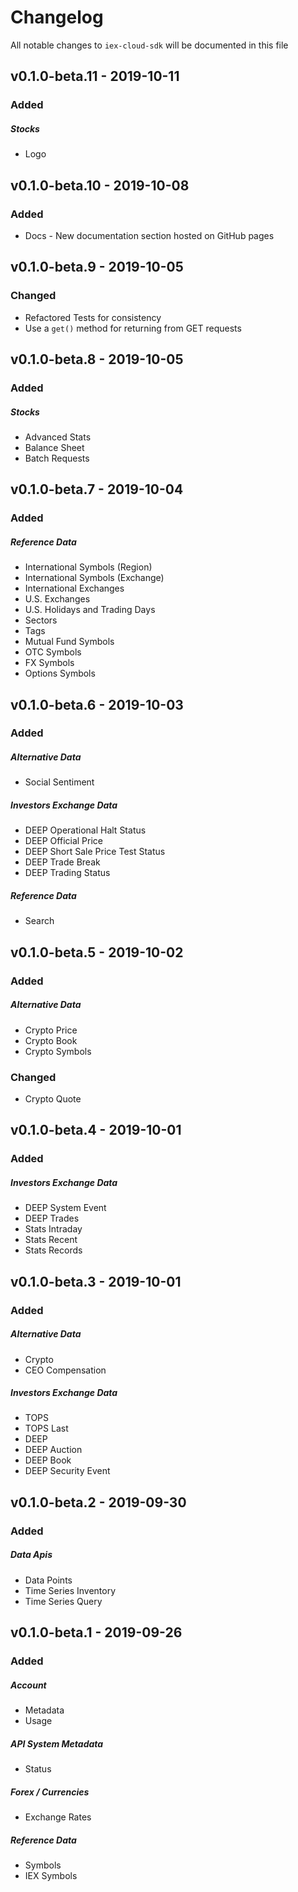 # Changelog

All notable changes to `iex-cloud-sdk` will be documented in this file

## v0.1.0-beta.11 - 2019-10-11

### Added

##### Stocks

- Logo

## v0.1.0-beta.10 - 2019-10-08

### Added

- Docs - New documentation section hosted on GitHub pages

## v0.1.0-beta.9 - 2019-10-05

### Changed

- Refactored Tests for consistency
- Use a `get()` method for returning from GET requests

## v0.1.0-beta.8 - 2019-10-05

### Added

##### Stocks

- Advanced Stats
- Balance Sheet
- Batch Requests

## v0.1.0-beta.7 - 2019-10-04

### Added

##### Reference Data

- International Symbols (Region)
- International Symbols (Exchange)
- International Exchanges
- U.S. Exchanges
- U.S. Holidays and Trading Days
- Sectors
- Tags
- Mutual Fund Symbols
- OTC Symbols
- FX Symbols
- Options Symbols

## v0.1.0-beta.6 - 2019-10-03

### Added

##### Alternative Data

- Social Sentiment

##### Investors Exchange Data

- DEEP Operational Halt Status
- DEEP Official Price
- DEEP Short Sale Price Test Status
- DEEP Trade Break
- DEEP Trading Status

##### Reference Data

- Search

## v0.1.0-beta.5 - 2019-10-02

### Added

##### Alternative Data

- Crypto Price
- Crypto Book
- Crypto Symbols

### Changed

- Crypto Quote

## v0.1.0-beta.4 - 2019-10-01

### Added

##### Investors Exchange Data

- DEEP System Event
- DEEP Trades
- Stats Intraday
- Stats Recent
- Stats Records

## v0.1.0-beta.3 - 2019-10-01

### Added

##### Alternative Data

- Crypto
- CEO Compensation

##### Investors Exchange Data

- TOPS
- TOPS Last
- DEEP
- DEEP Auction
- DEEP Book
- DEEP Security Event

## v0.1.0-beta.2 - 2019-09-30

### Added

##### Data Apis

- Data Points
- Time Series Inventory
- Time Series Query

## v0.1.0-beta.1 - 2019-09-26

### Added

##### Account

- Metadata
- Usage

##### API System Metadata

- Status

##### Forex / Currencies

- Exchange Rates

##### Reference Data

- Symbols
- IEX Symbols

